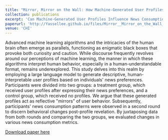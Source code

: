 ```yaml
---
title: "Mirror, Mirror on the Wall: How Machine-Generated User Profiles Influence News Consumption Patterns and Beyond"
collection: publications
excerpt: 'Can Machine-Generated User Profiles Influence News Consumption Patterns and Beyond?'
paperurl: 'http://Yassellee.github.io/files/Mirror__Mirror_on_the_Wall_How_Machine_Generated_User_Profiles_Influence_News_Consumption_Patterns_and_Beyond.pdf'
venue: 'CHI'
---
```

Advanced machine learning algorithms and the intricacies of the human brain often emerge as parallels, functioning as enigmatic black boxes that provoke both curiosity and caution. While discourse frequently revolves around our perceptions of machine learning, the manner in which these algorithms interpret human behavior, especially in a human-understandable format, remains underexplored. This study delves into this realm by employing a large language model to generate descriptive, human-interpretable user profiles based on individuals' news preferences. Participants were divided into two groups: a treatment group, which received user profiles after expressing their news preferences, and a control group, which received no profiles. We argue that these generated profiles act as reflective "mirrors" of user behavior. Subsequently, participants' news consumption patterns were observed in a second round to discern behavioral changes post-profile revelation. By juxtaposing data from both rounds and comparing the two groups, we evaluated changes in various news consumption metrics.

[Download paper here](http://Yassellee.github.io/files/Mirror__Mirror_on_the_Wall_How_Machine_Generated_User_Profiles_Influence_News_Consumption_Patterns_and_Beyond.pdf)